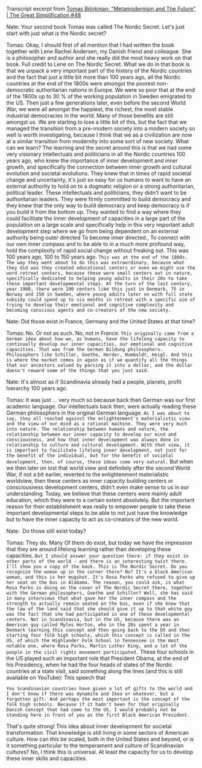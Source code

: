 Transcript excerpt from [Tomas Björkman: "Metamodernism and The Future" | The Great Simplification #48](https://youtu.be/TJa_6AHjLw0?t=3611)

Nate: Your second book Tomas was called The Nordic Secret. Let's just start with just what is the Nordic secret?

Tomas: Okay, I should first of all mention that I had written the book together with Lene Rachel Andersen, my Danish friend and colleague. She is a philosopher and author and she really did the most heavy work on that book. Full credit to Lene on The Nordic Secret. What we do in that book is that we unpack a very important part of the history of the Nordic countries and the fact that just a little bit more than 100 years ago, all the Nordic countries at the end of the 1800s were amongst the poorest non-democratic authoritarian nations in Europe. We were so poor that at the end of the 1800s up to 30 % of the working population in Sweden emigrated to the US. Then just a few generations later, even before the second World War, we were all amongst the happiest, the richest, the most stable industrial democracies in the world. Many of those benefits are still amongst us. We are starting to lose a little bit of this, but the fact that we managed the transition from a pre-modern society into a modern society so well is worth investigating, because I think that we as a civilization are now at a similar transition from modernity into some sort of new society. What can we learn? The learning and the secret around this is that we had some very visionary intellectuals and politicians in all the Nordic countries 100 years ago, who knew the importance of inner development and inner growth, and specifically the connection between inner growth and cultural evolution and societal evolutions. They knew that in times of rapid societal change and uncertainty, it's just so easy for us humans to want to have an external authority to hold on to a dogmatic religion or a strong authoritarian, political leader. These intellectuals and politicians, they didn't want to be authoritarian leaders. They were firmly committed to build democracy and they knew that the only way to build democracy and keep democracy is if you build it from the bottom up. They wanted to find a way where they could facilitate the inner development of capacities in a large part of the population on a large scale and specifically help in this very important adult development step where we go from being dependent on an external authority being outer directed To become inner directed., To connect with our own inner compass and to be able to in a much more profound way, hold the complexity of rapid social change without freaking out. This was 100 years ago, 100 to 150 years ago. `This was at the end of the 1800s. The way they went about to do this was extraordinary, because what they did was they created educational centers or even we might use the word retreat centers, because these were small centers out in nature, specifically dedicated to helping young adults in their 20s to take these important developmental steps. At the turn of the last century, year 1900, there were 100 centers like this just in Denmark, 75 in Norway and 150 in Sweden, where young adults later on with full state subsidy could spend up to six months in retreat with a specific aim of trying to develop their emotional and cognitive complexity and becoming conscious agents and co-creators of the new society.`

Nate: Did those exist in France, Germany and the United States at that time?

Tomas: No. Or not as such. No, not in France. `This originally came from a German idea about how we, as humans, have the lifelong capacity to continually develop our inner capacities, our emotional and cognitive capacities. That was from the German Bildung philosophers. Philosophers like Schiller, Goethe, Herder, Humboldt, Heigl. And this is where the market comes in again as if we quantify all the things that our ancestors valued by parsing it into a dollar, and the dollar doesn't reward some of the things that you just said.`

Nate: It's almost as if Scandinavia already had a people, planets, profit hierarchy 100 years ago.

Tomas: It was just ... very much so because back then German was our first academic language. Our intellectuals back then, were actually reading these German philosophers in the original German language. `As I was about to say, they all reacted against the enlightenment's materialistic view and the view of our mind as a rational machine. They were very much into nature. The relationship between humans and nature, the relationship between our inner capacity to develop our mind and consciousness, and how that inner development was always done in relationship to culture and cultural development. With that view, it is important to facilitate lifelong inner development, not just for the benefit of the individual, but for the benefit of societal development, then, of course, these ideas come very natural.` But when we then later on lost that world view and definitely after the second World War, if not a bit earlier, reverted to the enlightenment materialistic worldview, then these centers as inner capacity building centers or consciousness development centers, didn't even make sense to us in our understanding. Today, we believe that these centers were mainly adult education, which they were to a certain extent absolutely. But the important reason for their establishment was really to empower people to take these important developmental steps to be able to not just have the knowledge but to have the inner capacity to act as co-creators of the new world.

Nate:  Do those still exist today?

Tomas: They do. Many Of them do exist, but today we have the impression that they are around lifelong learning rather than developing these capacities. `But I should answer your question there: if they exist in other parts of the world - and there is an interesting twist there. I'll show you a copy of the book. This is The Nordic Secret. Do you recognize the woman up in the corner there? No? It's a black American woman, and this is her mugshot. It's Rosa Parks who refused to give up her seat on the bus in Alabama. The reason, you could ask, is what Rosa Parks is doing on the cover of The Nordic Secret there, together with the German philosophers, Goethe and Schiller? Well, she has said in many interviews that what gave her the inner compass and the strength to actually remain seated on the bus, even if she knew that the law of the land said that she should give it up to that white guy was the fact that she had participated in one of these developmental centers. Not in Scandinavia, but in the US, because there was an American guy called Myles Horton, who in the 20s spent a year in Denmark learning this concept and then going back to the US and then starting four folk high schools, which this concept is called in the US, of which the Highlander Folk School in Tennessee is the most notable one, where Rosa Parks, Martin Luther King, and a lot of the people in the civil rights movement participated.` These four schools in the US played such an important role that President Obama, at the end of his Presidency, when he had the four heads of states of the Nordic countries at a state visit, said something along the lines (and this is still available on YouTube): This speech that

`You Scandinavian countries have given a lot of gifts to the world and I don't know if there was dynamite and Ikea or whatever, but a forgotten gift. And perhaps the most important is the concept of the folk high schools. Because if it hadn't been for that originally Danish concept that had come to the US, I would probably not be standing here in front of you as the first Black American President.`

That's quite strong! This idea about inner development for societal transformation. That knowledge is still living in some sectors of American culture. How can this be scaled, both in the United States and beyond, or is it something particular to the temperament and culture of Scandinavian cultures? No, I think this is universal. At least the capacity for us to develop these inner skills and capacities.
